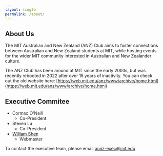 ```yaml
---
layout: single
permalink: /about/
---
```


## About Us
The MIT Australian and New Zealand (ANZ) Club aims to foster connections between Australian and New Zealand students at MIT, while hosting events for the wider MIT community interested in Australian and New Zealander culture.

The ANZ Club has been around at MIT since the early 2000s, but was recently rebooted in 2022 after over 15 years of inactivity. You can check out the old website here: [https://web.mit.edu/anz/www/archive/home.html](https://web.mit.edu/anz/www/archive/home.html)

## Executive Commitee

- Cormac O'Neill
    - Co-President
- Steven La
    - Co-President
- [William Shen](https://shen.nz)
    - Webmaster

To contact the executive team, please email [aunz-exec@mit.edu](mailto:aunz-exec@mit.edu)
